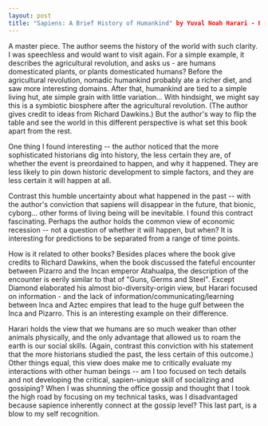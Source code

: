 ```yaml
---
layout: post
title: "Sapiens: A Brief History of Humankind" by Yuval Noah Harari - Review
---
```


A master piece. The author seems the history of the world with such clarity. I was speechless and would want to visit again. For a simple example, it describes the agricultural revolution, and asks us - are humans domesticated plants, or plants domesticated humans? Before the agricultural revolution, nomadic humankind probably ate a richer diet, and saw more interesting domains. After that, humankind are tied to a simple living hut, ate simple grain with little variation... With hindsight, we might say this is a symbiotic biosphere after the agricultural revolution. (The author gives credit to ideas from Richard Dawkins.) But the author's way to flip the table and see the world in this different perspective is what set this book apart from the rest.

One thing I found interesting -- the author noticed that the more sophisticated historians dig into history, the less certain they are, of whether the event is preordained to happen, and why it happened. They are less likely to pin down historic development to simple factors, and they are less certain it will happen at all.

Contrast this humble uncertainty about what happened in the past -- with the author's conviction that sapiens will disappear in the future, that bionic, cyborg... other forms of living being will be inevitable. I found this contract fascinating. Perhaps the author holds the common view of economic recession -- not a question of whether it will happen, but when? It is interesting for predictions to be separated from a range of time points.

How is it related to other books? Besides places where the book give credits to Richard Dawkins, when the book discussed the fateful encounter between Pizarro and the Incan emperor Atahualpa, the description of the encounter is eerily similar to that of "Guns, Germs and Steel". Except Diamond elaborated his almost bio-diversity-origin view, but Harari focused on information - and the lack of information/communicating/learning between Inca and Aztec empires that lead to the huge gulf between the Inca and Pizarro. This is an interesting example on their difference.

Harari holds the view that we humans are so much weaker than other animals physically, and the only advantage that allowed us to roam the earth is our social skills. (Again, contrast this conviction with his statement that the more historians studied the past, the less certain of this outcome.) Other things equal, this view does make me to critically evaluate my interactions with other human beings -- am I too focused on tech details and not developing the critical, sapien-unique skill of socializing and gossiping? When I was shunning the office gossip and thought that I took the high road by focusing on my technical tasks, was I disadvantaged because sapience inherently connect at the gossip level? This last part, is a blow to my self recognition. 
